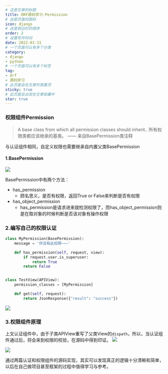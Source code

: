 ```yaml
---
# 这是文章的标题
title: DRF源码学习-Permission
# 这是页面的图标
icon: django
# 这是侧边栏的顺序
order: 2
# 设置写作时间
date: 2022-01-31
# 一个页面可以有多个分类
category:
- django
- python
# 一个页面可以有多个标签
tag:
- drf
- 源码学习
# 此页面会在文章列表置顶
sticky: true
# 此页面会出现在文章收藏中
star: true
---
```

### 权限组件Permission
> A base class from which all permission classes should inherit..
所有权限类都应该继承的基类。
—— 来自BasePermission类注释
<!--more-->

与认证组件相同，自定义权限也需要继承自内置父类BasePermission

#### 1.BasePermission
![](https://miclon-job.oss-cn-hangzhou.aliyuncs.com/img/20220607221809.png)

BasePermission中有两个方法：

- has_permission
    - 顾名思义，是否有权限，返回True or False来判断是否有权限
- has_object_permission
    - has_permission是请求进来就检测权限了，而has_object_permission则是在取对象的时候判断是否该对象有操作权限

### 2.编写自己的权限认证

```python
class MyPermission(BasePermission):
    message = '你没有此权限~~~'

    def has_permission(self, request, view):
        if request.user.is_superuser:
            return True
        return False


class TestView(APIView):
    permission_classes = [MyPermission]

    def get(self, request):
        return JsonResponse({"result": "success"})
```

![](https://miclon-job.oss-cn-hangzhou.aliyuncs.com/img/20220607221836.png)

### 3.权限组件原理

上文认证组件中，由于子类APIView重写了父类View的`dispath`，所以，当认证组件通过后，将会来到权限的校验，在源码中得到印证。
![](https://miclon-job.oss-cn-hangzhou.aliyuncs.com/img/20220607221915.png)

![](https://miclon-job.oss-cn-hangzhou.aliyuncs.com/img/20220607221931.png)

通过两篇认证和权限组件的源码实现，其实可以发现真正的逻辑十分清晰和简单，以后在自己做项目甚至框架的过程中值得学习与参考。
